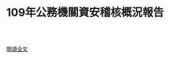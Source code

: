 # 109年公務機關資安稽核概況報告

<!--more-->
<!--432-->
<br><br/>

[閱讀全文](https://nicst.ey.gov.tw/Page/7AB45EB4470FE0B9/d4dce353-77ed-4500-9456-02845b0bd184)
